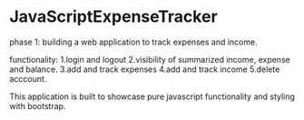 # JavaScriptExpenseTracker

phase 1: building a web application to track expenses and income.

functionality:
  1.login and logout
  2.visibility of summarized income, expense and balance.
  3.add and track expenses
  4.add and track income
  5.delete acccount.
  
This application is built to showcase pure javascript functionality and styling with bootstrap.
